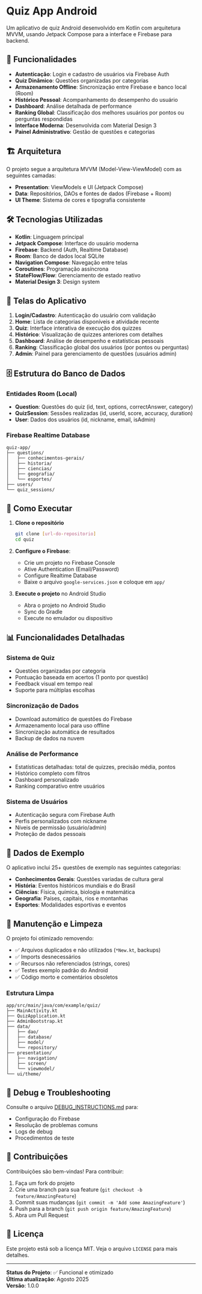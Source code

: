 # Quiz App Android

Um aplicativo de quiz Android desenvolvido em Kotlin com arquitetura MVVM, usando Jetpack Compose para a interface e Firebase para backend.

## 🚀 Funcionalidades

- **Autenticação**: Login e cadastro de usuários via Firebase Auth
- **Quiz Dinâmico**: Questões organizadas por categorias
- **Armazenamento Offline**: Sincronização entre Firebase e banco local (Room)
- **Histórico Pessoal**: Acompanhamento do desempenho do usuário
- **Dashboard**: Análise detalhada de performance
- **Ranking Global**: Classificação dos melhores usuários por pontos ou perguntas respondidas
- **Interface Moderna**: Desenvolvida com Material Design 3
- **Painel Administrativo**: Gestão de questões e categorias

## 🏗️ Arquitetura

O projeto segue a arquitetura MVVM (Model-View-ViewModel) com as seguintes camadas:

- **Presentation**: ViewModels e UI (Jetpack Compose)
- **Data**: Repositórios, DAOs e fontes de dados (Firebase + Room)
- **UI Theme**: Sistema de cores e tipografia consistente

## 🛠️ Tecnologias Utilizadas

- **Kotlin**: Linguagem principal
- **Jetpack Compose**: Interface do usuário moderna
- **Firebase**: Backend (Auth, Realtime Database)
- **Room**: Banco de dados local SQLite
- **Navigation Compose**: Navegação entre telas
- **Coroutines**: Programação assíncrona
- **StateFlow/Flow**: Gerenciamento de estado reativo
- **Material Design 3**: Design system

## 📱 Telas do Aplicativo

1. **Login/Cadastro**: Autenticação do usuário com validação
2. **Home**: Lista de categorias disponíveis e atividade recente
3. **Quiz**: Interface interativa de execução dos quizzes
4. **Histórico**: Visualização de quizzes anteriores com detalhes
5. **Dashboard**: Análise de desempenho e estatísticas pessoais
6. **Ranking**: Classificação global dos usuários (por pontos ou perguntas)
7. **Admin**: Painel para gerenciamento de questões (usuários admin)

## 🗄️ Estrutura do Banco de Dados

### Entidades Room (Local)
- **Question**: Questões do quiz (id, text, options, correctAnswer, category)
- **QuizSession**: Sessões realizadas (id, userId, score, accuracy, duration)
- **User**: Dados dos usuários (id, nickname, email, isAdmin)

### Firebase Realtime Database
```
quiz-app/
├── questions/
│   ├── conhecimentos-gerais/
│   ├── historia/
│   ├── ciencias/
│   ├── geografia/
│   └── esportes/
├── users/
└── quiz_sessions/
```

## 🚀 Como Executar

1. **Clone o repositório**
   ```bash
   git clone [url-do-repositorio]
   cd quiz
   ```

2. **Configure o Firebase**:
   - Crie um projeto no Firebase Console
   - Ative Authentication (Email/Password)
   - Configure Realtime Database
   - Baixe o arquivo `google-services.json` e coloque em `app/`

3. **Execute o projeto** no Android Studio
   - Abra o projeto no Android Studio
   - Sync do Gradle
   - Execute no emulador ou dispositivo

## 📊 Funcionalidades Detalhadas

### Sistema de Quiz
- Questões organizadas por categoria
- Pontuação baseada em acertos (1 ponto por questão)
- Feedback visual em tempo real
- Suporte para múltiplas escolhas

### Sincronização de Dados
- Download automático de questões do Firebase
- Armazenamento local para uso offline
- Sincronização automática de resultados
- Backup de dados na nuvem

### Análise de Performance
- Estatísticas detalhadas: total de quizzes, precisão média, pontos
- Histórico completo com filtros
- Dashboard personalizado
- Ranking comparativo entre usuários

### Sistema de Usuários
- Autenticação segura com Firebase Auth
- Perfis personalizados com nickname
- Níveis de permissão (usuário/admin)
- Proteção de dados pessoais

## 🎯 Dados de Exemplo

O aplicativo inclui 25+ questões de exemplo nas seguintes categorias:
- **Conhecimentos Gerais**: Questões variadas de cultura geral
- **História**: Eventos históricos mundiais e do Brasil
- **Ciências**: Física, química, biologia e matemática
- **Geografia**: Países, capitais, rios e montanhas
- **Esportes**: Modalidades esportivas e eventos

## 🔧 Manutenção e Limpeza

O projeto foi otimizado removendo:
- ✅ Arquivos duplicados e não utilizados (`*New.kt`, backups)
- ✅ Imports desnecessários
- ✅ Recursos não referenciados (strings, cores)
- ✅ Testes exemplo padrão do Android
- ✅ Código morto e comentários obsoletos

### Estrutura Limpa
```
app/src/main/java/com/example/quiz/
├── MainActivity.kt
├── QuizApplication.kt
├── AdminBootstrap.kt
├── data/
│   ├── dao/
│   ├── database/
│   ├── model/
│   └── repository/
├── presentation/
│   ├── navigation/
│   ├── screen/
│   └── viewmodel/
└── ui/theme/
```

## 🐛 Debug e Troubleshooting

Consulte o arquivo [DEBUG_INSTRUCTIONS.md](DEBUG_INSTRUCTIONS.md) para:
- Configuração do Firebase
- Resolução de problemas comuns
- Logs de debug
- Procedimentos de teste

## 👥 Contribuições

Contribuições são bem-vindas! Para contribuir:

1. Faça um fork do projeto
2. Crie uma branch para sua feature (`git checkout -b feature/AmazingFeature`)
3. Commit suas mudanças (`git commit -m 'Add some AmazingFeature'`)
4. Push para a branch (`git push origin feature/AmazingFeature`)
5. Abra um Pull Request

## 📄 Licença

Este projeto está sob a licença MIT. Veja o arquivo `LICENSE` para mais detalhes.

---

**Status do Projeto**: ✅ Funcional e otimizado  
**Última atualização**: Agosto 2025  
**Versão**: 1.0.0
